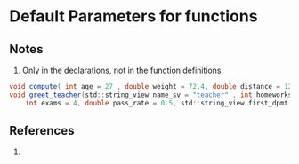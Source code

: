 # Default Parameters for functions

## Notes
1. Only in the declarations, not in the function definitions

```cs
void compute( int age = 27 , double weight = 72.4, double distance = 12.5);
void greet_teacher(std::string_view name_sv = "teacher" , int homeworks =12,
    int exams = 4, double pass_rate = 0.5, std::string_view first_dpmt = "Computer Sce");
```


## References

1. 

